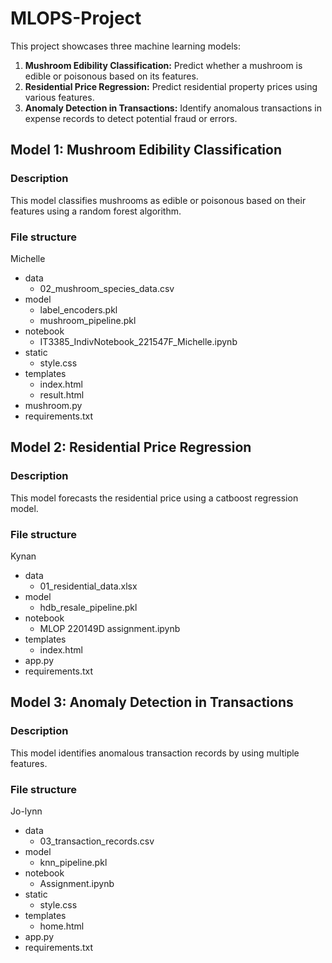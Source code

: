 # MLOPS-Project

This project showcases three machine learning models:

1. **Mushroom Edibility Classification:** Predict whether a mushroom is edible or poisonous based on its features.
2. **Residential Price Regression:** Predict residential property prices using various features.
3. **Anomaly Detection in Transactions:** Identify anomalous transactions in expense records to detect potential fraud or errors.

## Model 1: Mushroom Edibility Classification

### Description

This model classifies mushrooms as edible or poisonous based on their features using a random forest algorithm.

### File structure
Michelle
- data
    - 02_mushroom_species_data.csv
- model
    - label_encoders.pkl
    - mushroom_pipeline.pkl
- notebook
    - IT3385_IndivNotebook_221547F_Michelle.ipynb
- static
    - style.css
- templates
    - index.html
    - result.html
- mushroom.py
- requirements.txt

## Model 2: Residential Price Regression

### Description

This model forecasts the residential price using a catboost regression model.

### File structure
Kynan
- data
    - 01_residential_data.xlsx
- model
    - hdb_resale_pipeline.pkl
- notebook
    - MLOP 220149D assignment.ipynb
- templates
    - index.html
- app.py
- requirements.txt

## Model 3: Anomaly Detection in Transactions

### Description

This model identifies anomalous transaction records by using multiple features. 

### File structure
Jo-lynn
- data
    - 03_transaction_records.csv
- model
    - knn_pipeline.pkl
- notebook
    - Assignment.ipynb
- static
    - style.css
- templates
    - home.html
- app.py
- requirements.txt